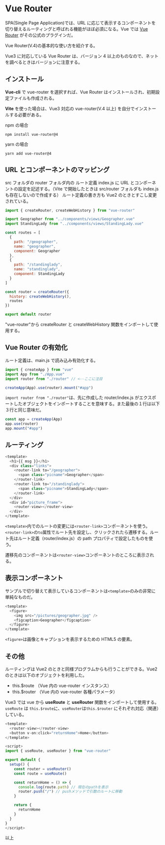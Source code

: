 # Vue Router

SPA(Single Page Application)では、URL に応じて表示するコンポーネントを切り替えるルーティングと呼ばれる機能がほぼ必須になる。Vue では [Vue Router](https://next.router.vuejs.org) がその公式のプラグインだ。

Vue Router(V.4)の基本的な使い方を紹介する。

Vue3 に対応している Vue Router は、バージョン 4 以上のものなので、ネットを調べるときはバージョンに注意する。

## インストール

**Vue-cli** で vue-router を選択すれば、Vue Router はインストールされ、初期設定ファイルも作成される。

**Vite** を使った場合は、Vue3 対応の vue-router(V.4 以上) を自分でインストールする必要がある。

npm の場合

```shell
npm install vue-router@4
```

yarn の場合

```shell
yarn add vue-router@4
```

## URL とコンポーネントのマッピング

src フォルダの router フォルダ内の ルート定義 index.js に URL とコンポーネントの設定を記述する。（Vite で開始したときは src/router フォルダも index.js も存在しないので作成する）
ルート定義の書き方も Vue2 のときとすこし変更されている。

```js
import { createRouter, createWebHistory } from "vue-router"

import Geographer from "../components/views/Geographer.vue"
import StandingLady from "../components/views/StandingLady.vue"

const routes = [
  {
    path: "/geographer",
    name: "geographer",
    component: Geographer
  },
  {
    path: "/standinglady",
    name: "standinglady",
    component: StandingLady
  }
]

const router = createRouter({
  history: createWebHistory(),
  routes
})

export default router
```

"vue-router"から createRouter と createWebHistory 関数をインポートして使用する。

## Vue Router の有効化

ルート定義は、main.js で読み込み有効化する。

```js
import { createApp } from "vue"
import App from "./App.vue"
import router from "./router" // <--ここに注目

createApp(App).use(router).mount("#app")
```

`import router from "./router"`は、先に作成した router/index.js がエクスポートしたオブジェクトをインポートすることを意味する。また最後の１行は以下３行と同じ意味だ。

```js
const app = createApp(App)
app.use(router)
app.mount("#app")
```

## ルーティング

```js
<template>
  <h1>{{ msg }}</h1>
  <div class="links">
    <router-link to="/geographer">
      <span class="picname">Geographer</span>
    </router-link>
    <router-link to="/standinglady">
      <span class="picname">StandingLady</span>
    </router-link>
  </div>
  <div id="picture_frame">
    <router-view></router-view>
  </div>
</template>
```

`<template>`内でのルートの変更には`<router-link>`コンポーネントを使う。
`<router-link>`の`to`属性でルート先を設定し、クリックされたら遷移する。ルート先はルート定義（router/index.js）の path プロパティで設定したものを使う。

遷移先のコンポーネントは`<router-view>`コンポーネントのところに表示される。

## 表示コンポーネント

サンプルで切り替えて表示しているコンポーネントは`<template>`のみの非常に単純なものだ。

```js
<template>
  <figure>
    <img src="/pictures/geographer.jpg" />
    <figcaption>Geographer</figcaption>
  </figure>
</template>
```

`<figure>`は画像とキャプションを表示するための HTML5 の要素。

## その他

ルーティングは Vue2 のときと同様プログラムからも行うことができる。Vue2 のときは以下のオブジェクトを利用した。

- this.$route （Vue 内の vue-router インスタンス）
- this.$router （Vue 内の vue-router 各種パラメータ）

Vue3 では vue から **useRoute** と **useRouter** 関数をインポートして使用する。`useRoute` は `this.$route`に、`useRouter`は`this.$router` にそれぞれ対応（関連）している。

```js
<template>
  <router-view></router-view>
  <button v-on:click="returnHome">Home</button>
</template>

<script>
import { useRoute, useRouter } from "vue-router"

export default {
  setup() {
    const router = useRouter()
    const route = useRoute()

    const returnHome = () => {
      console.log(route.path) // 現在のpathを表示
      router.push("/") // pushメソッドで引数のルートに移動
    }

    return {
      returnHome
    }
  }
}
</script>
```

以上
